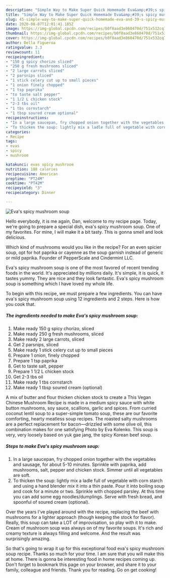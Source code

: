```yaml
---
description: "Simple Way to Make Super Quick Homemade Eva&amp;#39;s spicy mushroom soup"
title: "Simple Way to Make Super Quick Homemade Eva&amp;#39;s spicy mushroom soup"
slug: 45-simple-way-to-make-super-quick-homemade-eva-and-39-s-spicy-mushroom-soup
date: 2020-08-07T12:01:41.185Z
image: https://img-global.cpcdn.com/recipes/b0f8aad3e860470d/751x532cq70/evas-spicy-mushroom-soup-recipe-main-photo.jpg
thumbnail: https://img-global.cpcdn.com/recipes/b0f8aad3e860470d/751x532cq70/evas-spicy-mushroom-soup-recipe-main-photo.jpg
cover: https://img-global.cpcdn.com/recipes/b0f8aad3e860470d/751x532cq70/evas-spicy-mushroom-soup-recipe-main-photo.jpg
author: Della Figueroa
ratingvalue: 3.3
reviewcount: 11
recipeingredient:
- "150 g spicy chorizo sliced"
- "250 g fresh mushrooms sliced"
- "2 large carrots sliced"
- "2 parsnips sliced"
- "1 stick celery cut up to small pieces"
- "1 onion finely chopped"
- "1 tsp paprika"
- "to taste salt pepper"
- "1 1/2 L chicken stock"
- "2-3 tbs oil"
- "1 tbs cornstarch"
- "1 tbsp soured cream optional"
recipeinstructions:
- "In a large saucepan, fry chopped onion together with the vegetables and sausage, for about 5-10 minutes. Sprinkle with paprika, add mushrooms, salt, pepper and chicken stock. Simmer until all vegetables are soft."
- "To thicken the soup: lightly mix a ladle full of vegetable with corn starch and using a hand blender mix it into a thin paste. Pour it into boiling soup and cook for a minute or two. Sprinkle with chopped parsley. At this time you can add some egg noodles/dumplings. Serve with fresh bread, and spoonful of soured cream (optional)."
categories:
- Recipe
tags:
- evas
- spicy
- mushroom

katakunci: evas spicy mushroom 
nutrition: 188 calories
recipecuisine: American
preptime: "PT24M"
cooktime: "PT42M"
recipeyield: "3"
recipecategory: Dinner

---
```



![Eva&#39;s spicy mushroom soup](https://img-global.cpcdn.com/recipes/b0f8aad3e860470d/751x532cq70/evas-spicy-mushroom-soup-recipe-main-photo.jpg)

Hello everybody, it is me again, Dan, welcome to my recipe page. Today, we're going to prepare a special dish, eva&#39;s spicy mushroom soup. One of my favorites. For mine, I will make it a bit tasty. This is gonna smell and look delicious.

Which kind of mushrooms would you like in the recipe? For an even spicier soup, opt for hot paprika or cayenne as the soup garnish instead of generic or mild paprika. Founder of PepperScale and Cindermint LLC.

Eva&#39;s spicy mushroom soup is one of the most favored of recent trending foods in the world. It's appreciated by millions daily. It's simple, it is quick, it tastes yummy. They are nice and they look fantastic. Eva&#39;s spicy mushroom soup is something which I have loved my whole life.


To begin with this recipe, we must prepare a few ingredients. You can have eva&#39;s spicy mushroom soup using 12 ingredients and 2 steps. Here is how you cook that.

<!--inarticleads1-->

##### The ingredients needed to make Eva&#39;s spicy mushroom soup:

1. Make ready 150 g spicy chorizo, sliced
1. Make ready 250 g fresh mushrooms, sliced
1. Make ready 2 large carrots, sliced
1. Get 2 parsnips, sliced
1. Make ready 1 stick celery cut up to small pieces
1. Prepare 1 onion, finely chopped
1. Prepare 1 tsp paprika
1. Get to taste salt, pepper
1. Prepare 1 1/2 L chicken stock
1. Get 2-3 tbs oil
1. Make ready 1 tbs cornstarch
1. Make ready 1 tbsp soured cream (optional)


A mix of butter and flour thicken chicken stock to create a This Vegan Chinese Mushroom Recipe is made in a medium spicy sauce with white button mushrooms, soy sauce, scallions, garlic and spices. From curried coconut lentil soup to a super-simple tomato soup, these are our favorite comforting, hearty meatless soup recipes. The roasted salty mushrooms are a perfect replacement for bacon—drizzled with some olive oil, this combination makes for one satisfying Photo by Eva Kolenko. This soup is very, very loosely based on yuk gae jang, the spicy Korean beef soup. 

<!--inarticleads2-->

##### Steps to make Eva&#39;s spicy mushroom soup:

1. In a large saucepan, fry chopped onion together with the vegetables and sausage, for about 5-10 minutes. Sprinkle with paprika, add mushrooms, salt, pepper and chicken stock. Simmer until all vegetables are soft.
1. To thicken the soup: lightly mix a ladle full of vegetable with corn starch and using a hand blender mix it into a thin paste. Pour it into boiling soup and cook for a minute or two. Sprinkle with chopped parsley. At this time you can add some egg noodles/dumplings. Serve with fresh bread, and spoonful of soured cream (optional).


Over the years I&#39;ve played around with the recipe, replacing the beef with mushrooms for a lighter approach (though keeping the stock for flavor). Really, this soup can take a LOT of improvisation, so play with it to make. Cream of mushroom soup was always on of my favorite soups. It&#39;s rich and creamy texture is always filling and welcome. And the result was surprisingly amazing. 

So that's going to wrap it up for this exceptional food eva&#39;s spicy mushroom soup recipe. Thanks so much for your time. I am sure that you will make this at home. There is gonna be interesting food in home recipes coming up. Don't forget to bookmark this page on your browser, and share it to your family, colleague and friends. Thank you for reading. Go on get cooking!

